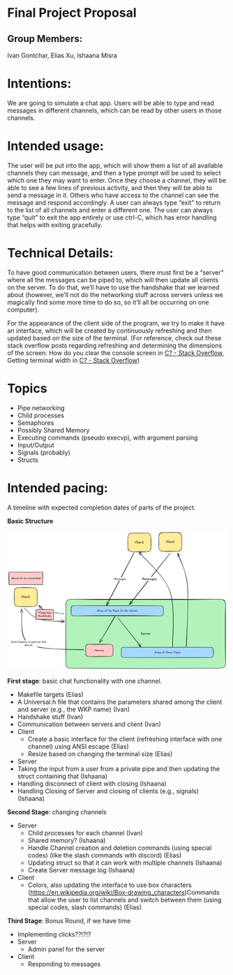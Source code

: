 # Final Project Proposal

## Group Members:

Ivan Gontchar, Elias Xu, Ishaana Misra

# Intentions:

We are going to simulate a chat app. Users will be able to type and read messages in different channels, which can be read by other users in those channels.

# Intended usage:

The user will be put into the app, which will show them a list of all available channels they can message, and then a type prompt will be used to select which one they may want to enter. Once they choose a channel, they will be able to see a few lines of previous activity, and then they will be able to send a message in it. Others who have access to the channel can see the message and respond accordingly. A user can always type “exit” to return to the list of all channels and enter a different one. The user can always type “quit” to exit the app entirely or use ctrl-C, which has error handling that helps with exiting gracefully.

# Technical Details:

To have good communication between users, there must first be a “server” where all the messages can be piped to, which will then update all clients on the server. To do that, we’ll have to use the handshake that we learned about (however, we’ll not do the networking stuff across servers unless we magically find some more time to do so, so it’ll all be occurring on one computer).

For the appearance of the client side of the program, we try to make it have an interface, which will be created by continuously refreshing and then updated based on the size of the terminal. (For reference, check out these stack overflow posts regarding refreshing and determining the dimensions of the screen: How do you clear the console screen in [C? - Stack Overflow](https://stackoverflow.com/questions/2347770/how-do-you-clear-the-console-screen-in-c), Getting terminal width in [C? - Stack Overflow](https://stackoverflow.com/questions/1022957/getting-terminal-width-in-c))

# Topics

- Pipe networking
- Child processes
- Semaphores
- Possibly Shared Memory
- Executing commands (pseudo execvp), with argument parsing
- Input/Output
- Signals (probably)
- Structs

# Intended pacing:

A timeline with expected completion dates of parts of the project.

**Basic Structure**

![Server Diagram](Example.png)

**First stage**: basic chat functionality with one channel.

- Makefile targets (Elias)
- A Universal.h file that contains the parameters shared among the client and server (e.g., the WKP name) (Ivan)
- Handshake stuff (Ivan)
- Communication between servers and client (Ivan)
- Client
  - Create a basic interface for the client (refreshing interface with one channel) using ANSI escape (Elias)
  - Resize based on changing the terminal size (Elias)
- Server
- Taking the input from a user from a private pipe and then updating the struct containing that (Ishaana)
- Handling disconnect of client with closing (Ishaana)
- Handling Closing of Server and closing of clients (e.g., signals) (Ishaana)

**Second Stage**: changing channels

- Server
  - Child processes for each channel (Ivan)
  - Shared memory? (Ishaana)
  - Handle Channel creation and deletion commands (using special codes) (like the slash commands with discord) (Elias)
  - Updating struct so that it can work with multiple channels (Ishaana)
  - Create Server message log (Ishaana)
- Client
  - Colors, also updating the interface to use box characters (https://en.wikipedia.org/wiki/Box-drawing_characters)Commands that allow the user to list channels and switch between them (using special codes, slash commands) (Elias)


**Third Stage**: Bonus Round, if we have time
- Implementing clicks??!?!?
- Server
    - Admin panel for the server
- Client
    - Responding to messages
